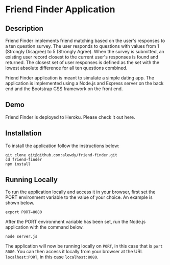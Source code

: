 # Friend Finder Application
## Description
Friend Finder implements friend matching based on the user's responses to a ten question survey. The user responds to questions with values from 1 (Strongly Disagree) to 5 (Strongly Agree). When the survey is submitted, an existing user record closest to the current user's responses is found and returned. The closest set of user responses is defined as the set with the lowest absolute difference for all ten questions combined.

Friend Finder application is meant to simulate a simple dating app. The application is implemented using a Node.js and Express server on the back end and the Bootstrap CSS framework on the front end.

## Demo
Friend Finder is deployed to Heroku. Please check it out here.

## Installation
To install the application follow the instructions below:
``````````````
git clone git@github.com:alewdy/friend-finder.git
cd friend-finder
npm install
``````````````

##  Running Locally
To run the application locally and access it in your browser, first set the PORT environment variable to the value of your choice. An example is shown below.

```````````
export PORT=8080
```````````

After the PORT environment variable has been set, run the Node.js application with the command below.

```````````
node server.js
```````````

The application will now be running locally on `PORT`, in this case that is `port 8080`. You can then access it locally from your browser at the URL `localhost:PORT`, in this case `localhost:8080`.